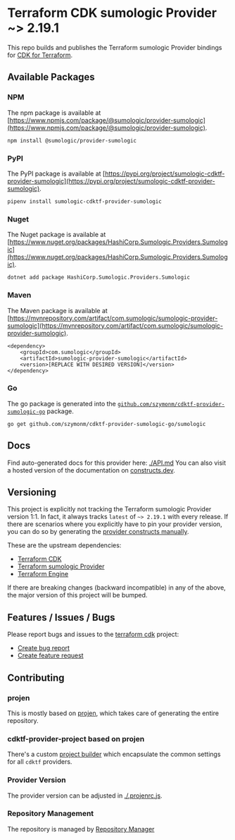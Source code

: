 
# Terraform CDK sumologic Provider ~> 2.19.1

This repo builds and publishes the Terraform sumologic Provider bindings for [CDK for Terraform](https://cdk.tf).

## Available Packages

### NPM

The npm package is available at [https://www.npmjs.com/package/@sumologic/provider-sumologic](https://www.npmjs.com/package/@sumologic/provider-sumologic).

`npm install @sumologic/provider-sumologic`

### PyPI

The PyPI package is available at [https://pypi.org/project/sumologic-cdktf-provider-sumologic](https://pypi.org/project/sumologic-cdktf-provider-sumologic).

`pipenv install sumologic-cdktf-provider-sumologic`

### Nuget

The Nuget package is available at [https://www.nuget.org/packages/HashiCorp.Sumologic.Providers.Sumologic](https://www.nuget.org/packages/HashiCorp.Sumologic.Providers.Sumologic).

`dotnet add package HashiCorp.Sumologic.Providers.Sumologic`

### Maven

The Maven package is available at [https://mvnrepository.com/artifact/com.sumologic/sumologic-provider-sumologic](https://mvnrepository.com/artifact/com.sumologic/sumologic-provider-sumologic).

```
<dependency>
    <groupId>com.sumologic</groupId>
    <artifactId>sumologic-provider-sumologic</artifactId>
    <version>[REPLACE WITH DESIRED VERSION]</version>
</dependency>
```


### Go

The go package is generated into the [`github.com/szymonm/cdktf-provider-sumologic-go`](https://github.com/szymonm/cdktf-provider-sumologic-go) package.

`go get github.com/szymonm/cdktf-provider-sumologic-go/sumologic`

## Docs

Find auto-generated docs for this provider here: [./API.md](./API.md)
You can also visit a hosted version of the documentation on [constructs.dev](https://constructs.dev/packages/@cdktf/provider-sumologic).

## Versioning

This project is explicitly not tracking the Terraform sumologic Provider version 1:1. In fact, it always tracks `latest` of `~> 2.19.1` with every release. If there are scenarios where you explicitly have to pin your provider version, you can do so by generating the [provider constructs manually](https://cdk.tf/imports).

These are the upstream dependencies:

- [Terraform CDK](https://cdk.tf)
- [Terraform sumologic Provider](https://github.com/terraform-providers/terraform-provider-sumologic)
- [Terraform Engine](https://terraform.io)

If there are breaking changes (backward incompatible) in any of the above, the major version of this project will be bumped.

## Features / Issues / Bugs

Please report bugs and issues to the [terraform cdk](https://cdk.tf) project:

- [Create bug report](https://cdk.tf/bug)
- [Create feature request](https://cdk.tf/feature)

## Contributing

### projen

This is mostly based on [projen](https://github.com/eladb/projen), which takes care of generating the entire repository.

### cdktf-provider-project based on projen

There's a custom [project builder](https://github.com/hashicorp/cdktf-provider-project) which encapsulate the common settings for all `cdktf` providers.

### Provider Version

The provider version can be adjusted in [./.projenrc.js](./.projenrc.js).

### Repository Management

The repository is managed by [Repository Manager](https://github.com/hashicorp/cdktf-repository-manager/)
